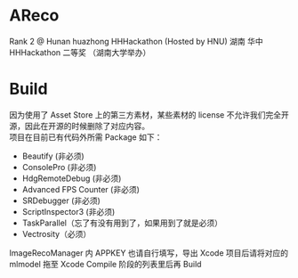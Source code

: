 # AReco

Rank 2 @ Hunan huazhong HHHackathon (Hosted by HNU)
湖南 华中 HHHackathon 二等奖 （湖南大学举办）

# Build

因为使用了 Asset Store 上的第三方素材，某些素材的 license 不允许我们完全开源，因此在开源的时候删除了对应内容。  
项目在目前已有代码外所需 Package 如下：

- Beautify (非必须)
- ConsolePro (非必须)
- HdgRemoteDebug (非必须)
- Advanced FPS Counter (非必须)
- SRDebugger (非必须)
- ScriptInspector3 (非必须)
- TaskParallel（忘了有没有用到了，如果用到了就是必须）
- Vectrosity（必须）

ImageRecoManager 内 APPKEY 也请自行填写，导出 Xcode 项目后请将对应的 mlmodel 拖至 Xcode Compile 阶段的列表里后再 Build